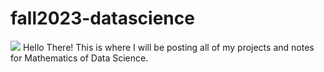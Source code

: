 # fall2023-datascience
<img src="[https://www.datasciencecentral.com/wp-content/uploads/2023/06/AdobeStock_552748421-scaled.jpeg](https://d1m75rqqgidzqn.cloudfront.net/wp-data/2019/09/11134058/What-is-data-science-2.jpg)https://d1m75rqqgidzqn.cloudfront.net/wp-data/2019/09/11134058/What-is-data-science-2.jpg">
Hello There! This is where I will be posting all of my projects and notes for Mathematics of Data Science.
